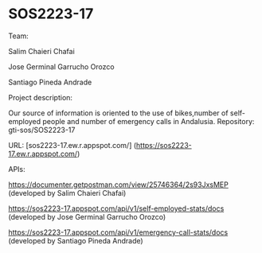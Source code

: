 # SOS2223-17



Team:

Salim Chaieri Chafai

Jose Germinal Garrucho Orozco

Santiago Pineda Andrade

Project description:

Our source of information is oriented to the use of bikes,number of self-employed people and number of emergency calls in Andalusia.
Repository: gti-sos/SOS2223-17


URL: [sos2223-17.ew.r.appspot.com/] (https://sos2223-17.ew.r.appspot.com/)


APIs:

https://documenter.getpostman.com/view/25746364/2s93JxsMEP (developed by Salim Chaieri Chafai)

https://sos2223-17.appspot.com/api/v1/self-employed-stats/docs (developed by Jose Germinal Garrucho Orozco)

https://sos2223-17.appspot.com/api/v1/emergency-call-stats/docs (developed by Santiago Pineda Andrade)

